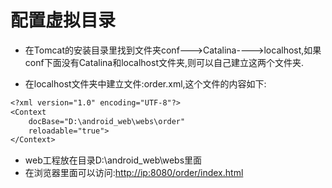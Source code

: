 # 配置虚拟目录

- 在Tomcat的安装目录里找到文件夹conf--->Catalina---->localhost,如果conf下面没有Catalina和localhost文件夹,则可以自己建立这两个文件夹.

- 在localhost文件夹中建立文件:order.xml,这个文件的内容如下:

```txt
<?xml version="1.0" encoding="UTF-8"?>
<Context
    docBase="D:\android_web\webs\order"
    reloadable="true">
</Context>
```

- web工程放在目录D:\android_web\webs里面
- 在浏览器里面可以访问:<http://ip:8080/order/index.html>
